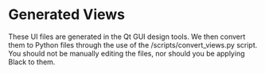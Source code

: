 # Generated Views

These UI files are generated in the Qt GUI design tools. We then convert them to Python files through the use of the /scripts/convert_views.py script. You should not be manually editing the files, nor should you be applying Black to them.
